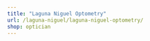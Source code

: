 ```yaml
---
title: "Laguna Niguel Optometry"
url: /laguna-niguel/laguna-niguel-optometry/
shop: optician
---
```

